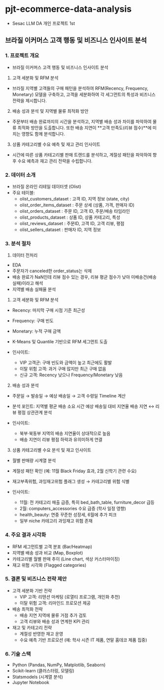 # pjt-ecommerce-data-analysis
- Sesac LLM DA 개인 프로젝트 1st
## 브라질 이커머스 고객 행동 및 비즈니스 인사이트 분석
### 1. 프로젝트 개요
- 브라질 이커머스 고객 행동 및 비즈니스 인사이트 분석

1. 고객 세분화 및 RFM 분석
- 브라질 지역별 고객들의 구매 패턴을 분석하여 RFM(Recency, Frequency, Monetary) 모델을 구축하고, 고객을 세분화하여 각 세그먼트의 특성과 비즈니스 전략을 제시합니다.

2. 배송 성과 분석 및 지역별 물류 최적화 방안
- 주문부터 배송 완료까지의 시간을 분석하고, 지역별 배송 성과 차이를 파악하여 물류 최적화 방안을 도출합니다. 또한 배송 지연이 **고객 만족도(리뷰 점수)**에 미치는 영향도 함께 분석합니다.

3. 상품 카테고리별 수요 예측 및 재고 관리 인사이트
- 시간에 따른 상품 카테고리별 판매 트렌드를 분석하고, 계절성 패턴을 파악하여 향후 수요 예측과 재고 관리 전략을 수립합니다.

### 2. 데이터 소개
- 브라질 온라인 리테일 데이터셋 (Olist)
- 주요 테이블:
    - olist_customers_dataset : 고객 ID, 지역 정보 (state, city)
    - olist_order_items_dataset : 주문 상세 (상품, 가격, 판매자 ID)
    - olist_orders_dataset : 주문 ID, 고객 ID, 주문/배송 타임라인
    - olist_products_dataset : 상품 ID, 상품 카테고리, 특성
    - olist_reviews_dataset : 주문ID, 고객 ID, 고객 리뷰, 평점
    - olist_sellers_dataset : 판매자 ID, 지역 정보

### 3. 분석 절차

1. 데이터 전처리
- EDA
- 주문자가 canceled한 order_status는 삭제
- 배송 완료가 NaN인데 리뷰 점수 있는 경우, 리뷰 평균 점수가 낮아 미배송건(배송실패)이라고 해석
- 지역별 배송 실패율 분석

1. 고객 세분화 및 RFM 분석
- Recency: 마지막 구매 시점 기준 최근성
- Frequency: 구매 빈도
- Monetary: 누적 구매 금액
- K-Means 및 Quantile 기반으로 RFM 세그먼트 도출

- 인사이트:
    - VIP 고객군: 구매 빈도와 금액이 높고 최근에도 활발
    - 이탈 위험 고객: 과거 구매 많지만 최근 구매 없음
    - 신규 고객: Recency 낮으나 Frequency/Monetary 낮음

2. 배송 성과 분석
- 주문일 → 발송일 → 예상 배송일 → 고객 수령일 Timeline 계산
- 분석 포인트:
    지역별 평균 배송 소요 시간
    예상 배송일 대비 지연율
    배송 지연 ↔ 리뷰 평점 상관관계 분석

- 인사이트:
    - 북부·북동부 지역의 배송 지연율이 상대적으로 높음
    - 배송 지연이 리뷰 평점 하락과 유의미하게 연결

3. 상품 카테고리별 수요 분석 및 재고 인사이트
- 월별 판매량 시계열 분석
- 계절성 패턴 확인 (예: 11월 Black Friday 효과, 2월 신학기 관련 수요)
- 재고부족위험, 과잉재고위험 플래그 생성 → 카테고리별 위험 식별

- 인사이트:
    - 11월: 전 카테고리 매출 급증, 특히 bed_bath_table, furniture_decor 급등
    - 2월: computers_accessories 수요 급증 (학사 일정 영향)
    - health_beauty: 연중 꾸준한 성장세, 6월에 추가 피크
    - 일부 niche 카테고리 과잉재고 위험 존재

### 4. 주요 결과 시각화
- RFM 세그먼트별 고객 분포 (Bar/Heatmap)
- 지역별 배송 성과 비교 (Map, Boxplot)
- 카테고리별 월별 판매 추이 (Line chart, 색상 커스터마이징)
- 재고 위험 시각화 (Flagged categories)

### 5. 결론 및 비즈니스 전략 제안

- 고객 세분화 기반 전략
    - VIP 고객: 리텐션 마케팅 (로열티 프로그램, 개인화 추천)
    - 이탈 위험 고객: 리마인드 프로모션 제공
- 배송 최적화 전략
    - 배송 지연 지역에 물류 거점 추가 검토
    - 고객 리뷰와 배송 성과 연계한 KPI 관리
- 재고 및 카테고리 전략
    - 계절성 반영한 재고 운영
    - 수요 예측 기반 프로모션 (예: 학사 시즌 IT 제품, 연말 홈데코 제품 집중)

### 6. 기술 스택
- Python (Pandas, NumPy, Matplotlib, Seaborn)
- Scikit-learn (클러스터링, 모델링)
- Statsmodels (시계열 분석)
- Jupyter Notebook